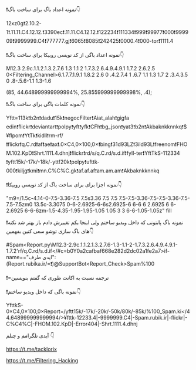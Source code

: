 ❗️نمونه اعداد باگ برای ساخت باگ👇

12xz0g❗️2.10.2-1❗️.11.11.C4.12.12.❗️3390ec❗️.11.11.C4.12.12.❗️122234❗️111334❗️999❗️99977❗️000❗️999909❗️9999999.C4❗️777777.gj❗️6065❗️8085❗️242425❗️0000.4❗️000-tor❗️1111.4



❗️نمونه اعداد باگی از کد نویسی روبیکا برای ساخت باگ👇

M12.3 2.9c.1.1.2.1.3.2.7.6 1.3 1.1 2 1.7.3.2.6.4.9.4.9.1 1.7.2 2.6.2.5 0<Filtering_Channel>6.1.7.7.1.9.1 1.8.2 2.6 0 .4.2.7.4 1 .6.7 1.1 1.3 1.7 2 .3.4.3.5 0 .8-.5.6-1.1 1.3-1.6

(85, 44.648999999999994%, 25.855999999999998%, .4);



❗️نمونه کلمات باگی برای ساخت باگ👇

Yftt=113k❗️b2n❗️dadu❗️15k❗️negocFilter❗️Aiat_alah❗️gigfa
edin❗️flickr❗️deviantart❗️polpy❗️yft❗️yfk❗️CFh❗️bg_json❗️yat3❗️b2n❗️Akbaknkknnkq❗️$¥flpom❗️YtTk❗️kidll❗️rm-rf/❗️flickr❗️q.C.rd❗️af❗️ae❗️ax❗️.0×C4,0×100,0×❗️bing❗️31d93LZ❗️3ild93L❗️freenom❗️FHOM.102.KpD❗️Shrt.1111.4.dhnj❗️flickr❗️rd/s/q.C.rd/s.d.if❗️fyll-ter❗️YftTkS-112334    ❗️yftt15k/-17k/-18k/-yttf20k❗️polpy❗️ufttk-000❗️kiljg❗️kmi❗️mn.C%C%C.gk❗️af.af.af❗️am.am.am❗️Akbaknkknnkq



❗️نمونه اجزا برای برای ساخت باگ از کد نویسی روبیکا👇 

"m9=/1.5c-4.14-0-7.5-3.36-7.5 7.5s3.36 7.5 7.5 7.5-7.5-3.36-7.5-7.5-3.36-7.5-7.5-7.5zm0 13.5c-3.3075 0-6-2.6925-6-6s2.6925-6 6-6 6 2.6925 6 6-2.6925 6-6-6zm-1.5-4.35-1.95-1.95-1.05 1.05 3 3 6-6-1.05-1.05z" fill



❗️نمونه باگ پایتونی که داخل ویدیو ساختم ولی اینجا یکم تغییرش دادم باز بهتر شد نکته های باگ سازی توشو سعی کنین بفهمین👇

#Spam<Report.py\M12.3-2.9c.1.1.2.1.3.2.7.6-1.3-1.1-2-1.7.3.2.6.4.9.4.9.1-1.7.2'rf/q.C.rd/s.d.if</#c=b0Y0a2cafbaf668e282d2dc02a1fe2a7>if-name=="ایدی طرف":(Report.rubika.ir/=❗️)@SupportBot<Report_Check>Spam%100

❗️=ترجمه نسبت به اکانت طوری که گفتم بنویسین



❗️نمونه باگی که داخل ویدیو ساختم👇

YfttkS-0×C4,0×100,0×Report=/yftt15k/-17k/-20k/-50k/80k/-85k/%100_Spam.ki</44.648999999999994/>¥fttk-12233.4|-9999999.C4|-Spam.rubik.ir|-flickr|-C%C4%C|-FHOM.102.KpD|-Error404|-Shrt.1111.4.dhnj

آیدی تلگرامم و چنلم 👇

https://t.me/tacklorix

https://t.me/Filtering_Hacking
